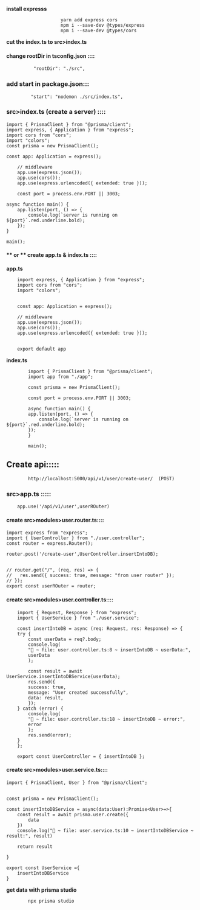 **install expresss**

                        yarn add express cors
                        npm i --save-dev @types/express
                        npm i --save-dev @types/cors

**cut the index.ts to src>index.ts**

#### change rootDir in tsconfig.json ::::

              "rootDir": "./src",

### add start in package.json:::

             "start": "nodemon ./src/index.ts",

### src>index.ts (create a server) ::::

    import { PrismaClient } from "@prisma/client";
    import express, { Application } from "express";
    import cors from "cors";
    import "colors";
    const prisma = new PrismaClient();

    const app: Application = express();

        // middleware
        app.use(express.json());
        app.use(cors());
        app.use(express.urlencoded({ extended: true }));

        const port = process.env.PORT || 3003;

    async function main() {
        app.listen(port, () => {
            console.log(`server is running on ${port}`.red.underline.bold);
        });
    }

    main();

#### ** or ** create app.ts & index.ts ::::

**app.ts**

        import express, { Application } from "express";
        import cors from "cors";
        import "colors";


        const app: Application = express();

        // middleware
        app.use(express.json());
        app.use(cors());
        app.use(express.urlencoded({ extended: true }));


        export default app

**index.ts**

            import { PrismaClient } from "@prisma/client";
            import app from "./app";

            const prisma = new PrismaClient();

            const port = process.env.PORT || 3003;

            async function main() {
            app.listen(port, () => {
                console.log(`server is running on ${port}`.red.underline.bold);
            });
            }

            main();

## Create api:::::

            http://localhost:5000/api/v1/user/create-user/  (POST)

### src>app.ts :::::

        app.use('/api/v1/user',userROuter)

#### create src>modules>user.router.ts::::

    import express from "express";
    import { UserController } from "./user.controller";
    const router = express.Router();

    router.post('/create-user',UserController.insertIntoDB);


    // router.get("/", (req, res) => {
    //   res.send({ success: true, message: "from user router" });
    // });
    export const userROuter = router;

#### create src>modules>user.controller.ts::::

        import { Request, Response } from "express";
        import { UserService } from "./user.service";

        const insertIntoDB = async (req: Request, res: Response) => {
        try {
            const userData = req?.body;
            console.log(
            "🚀 ~ file: user.controller.ts:8 ~ insertIntoDB ~ userData:",
            userData
            );

            const result = await UserService.insertIntoDBService(userData);
            res.send({
            success: true,
            message: "User created successfully",
            data: result,
            });
        } catch (error) {
            console.log(
            "🚀 ~ file: user.controller.ts:18 ~ insertIntoDB ~ error:",
            error
            );
            res.send(error);
        }
        };

        export const UserController = { insertIntoDB };

#### create src>modules>user.service.ts::::

    import { PrismaClient, User } from "@prisma/client";


    const prisma = new PrismaClient();

    const insertIntoDBService = async(data:User):Promise<User>=>{
        const result = await prisma.user.create({
            data
        })
        console.log("🚀 ~ file: user.service.ts:10 ~ insertIntoDBService ~ result:", result)

        return result

    }

    export const UserService ={
        insertIntoDBService
    }


**get data with prisma studio**

            npx prisma studio